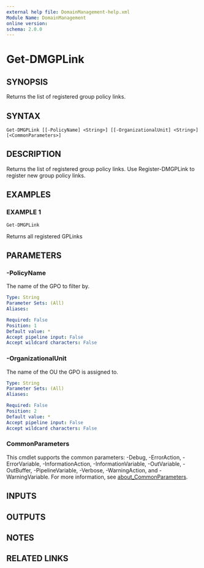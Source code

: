 ```yaml
---
external help file: DomainManagement-help.xml
Module Name: DomainManagement
online version:
schema: 2.0.0
---
```


# Get-DMGPLink

## SYNOPSIS
Returns the list of registered group policy links.

## SYNTAX

```
Get-DMGPLink [[-PolicyName] <String>] [[-OrganizationalUnit] <String>] [<CommonParameters>]
```

## DESCRIPTION
Returns the list of registered group policy links.
Use Register-DMGPLink to register new group policy links.

## EXAMPLES

### EXAMPLE 1
```
Get-DMGPLink
```

Returns all registered GPLinks

## PARAMETERS

### -PolicyName
The name of the GPO to filter by.

```yaml
Type: String
Parameter Sets: (All)
Aliases:

Required: False
Position: 1
Default value: *
Accept pipeline input: False
Accept wildcard characters: False
```

### -OrganizationalUnit
The name of the OU the GPO is assigned to.

```yaml
Type: String
Parameter Sets: (All)
Aliases:

Required: False
Position: 2
Default value: *
Accept pipeline input: False
Accept wildcard characters: False
```

### CommonParameters
This cmdlet supports the common parameters: -Debug, -ErrorAction, -ErrorVariable, -InformationAction, -InformationVariable, -OutVariable, -OutBuffer, -PipelineVariable, -Verbose, -WarningAction, and -WarningVariable. For more information, see [about_CommonParameters](http://go.microsoft.com/fwlink/?LinkID=113216).

## INPUTS

## OUTPUTS

## NOTES

## RELATED LINKS
